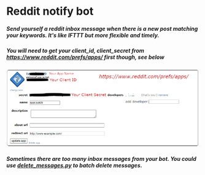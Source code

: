 # Reddit notify bot

##### Send yourself a reddit inbox message when there is a new post matching your keywords. It's like IFTTT but more flexible and timely.

##### You will need to get your client_id, client_secret from https://www.reddit.com/prefs/apps/ first though, see below
![prefs/apps](https://github.com/DogtorDoggo/useful-bots/blob/master/reddit/reddit-id-secret-example.png)

##### Sometimes there are too many inbox messages from your bot. You could use [delete_messages.py](https://github.com/DogtorDoggo/useful-bots/blob/master/reddit/delete_messages.py) to batch delete messages.

